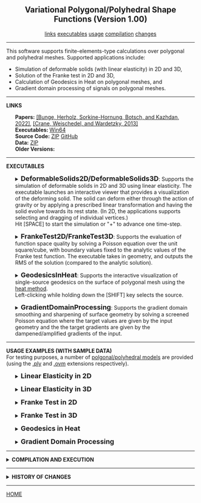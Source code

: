 <center><h2>Variational Polygonal/Polyhedral Shape Functions (Version 1.00)</h2></center>
<center>
<a href="#LINKS">links</a>
<a href="#EXECUTABLES">executables</a>
<a href="#USAGE">usage</a>
<a href="#COMPILATION">compilation</a>
<a href="#CHANGES">changes</a>
<!--
<a href="#SUPPORT">support</a>
-->
</center>
<hr>
This software supports finite-elements-type calculations over polygonal and polyhedral meshes. Supported applications include:
<UL>
<LI>Simulation of deformable solids (with linear elasticity) in 2D and 3D,</LI>
<LI>Solution of the Franke test in 2D and 3D,</LI>
<LI>Calculation of Geodesics in Heat on polygonal meshes, and</LI>
<LI>Gradient domain processing of signals on polygonal meshes.</LI>
</UL>
<hr>
<a name="LINKS"><b>LINKS</b></a><br>
<ul>
<b>Papers:</b>
<a href="http://www.cs.jhu.edu/~misha/MyPapers/SIG22.pdf">[Bunge, Herholz, Sorkine-Hornung, Botsch, and Kazhdan, 2022]</a>,
<a href="https://www.cs.cmu.edu/~kmcrane/Projects/HeatMethod/">[Crane, Weischedel, and Wardetzky, 2013]</a>
<br>
<b>Executables: </b>
<a href="http://www.cs.jhu.edu/~misha/Code/VariationalPolyShapeFunctions/VPSF.x64.zip">Win64</a><br>
<b>Source Code:</b>
<a href="http://www.cs.jhu.edu/~misha/Code/VariationalPolyShapeFunctions/VPSF.Source.zip">ZIP</a> <a href="https://github.com/mkazhdan/VariationalPolyShapeFunctions">GitHub</a><br>
<B>Data:</B>
<A HREF="http://www.cs.jhu.edu/~misha/Code/VariationalPolyShapeFunctions/VPSF.Data.zip">ZIP</A><br>
<b>Older Versions:</b>
</ul>
<hr>
<a name="EXECUTABLES"><b>EXECUTABLES</b></a><br>

<ul>
<dl>
<details>
<summary>
<font size="+1"><b>DeformableSolids2D/DeformableSolids3D</b></font>:
Supports the simulation of deformable solids in 2D and 3D using linear elasticity. The executable launches an interactive viewer that provides a visualization of the deforming solid. The solid can deform either through the action of gravity or by applying a prescribed linear transformation and having the solid evolve towards its rest state. (In 2D, the applications supports selecting and dragging of individual vertices.)<BR>
Hit [SPACE] to start the simulation or "+" to advance one time-step.
</summary>
<dt><b>--in</b> &lt;<i>input polygonal/polyhedral mesh</i>&gt;</dt>
<dd> This string specifies the the name of the mesh.<br>
For 2D simulations, the input polygonal mesh is assumed to be in <a href="http://www.cc.gatech.edu/projects/large_models/ply.html">PLY</a> format, giving the set of vertices with the x-, y-, and z-coordinates of the positions encoded by the properties <i>x</i>, <i>y</i>, and <i>z</i> and the set of polygons encoded by a list of vertex indices.<br>
For 3D simulations, the input polyhedral mesh is assumed to be in <a HREF="https://www.graphics.rwth-aachen.de/software/openvolumemesh/">OVM</a> format.
</dd>

<dt>[<b>--xForm</b> &lt;<i>linear transform</i>&gt;]</dt>
<dd> This 2x2 (resp. 3x3) set of floating point values describes the entries of the linear transformation initially applied to the solid.<BR>
The default values spcify the identity transformation.
</dd>

</dd><dt>[<b>--lock</B>]</dt>
<dd> If enabled, this flag specifies that the values on the <i>y</i>-axis (resp. <i>yz</i>-plane) should be locked during the course of the animation.
</dd>

<dt>[<b>--gravity</b> &lt;<i>gravitational force</i>&gt;]</dt>
<dd> This floating point value describes the force of gravity acting on the solid. (Note that without the <b>--lock</b> parameter, using a non-zero value for gravity will have the solid fall off the screen.)<BR>
The default value for this parameter is -500,000,000.
</dd>

</dd><dt>[<b>--mg</B>]</dt>
<dd> If enabled, this flag specifies that a multigrid solver should be used (instead of the default sparse Cholesky solver).
</dd>

<dt>[<b>--vCycles</b> &lt;<i>number of v-cycles per animation step</i>&gt;]</dt>
<dd> If a multigrid solver is used, ths integer value specifies the number of v-cycles to be performed at each step of the animation.<BR>
The default value for this parameter is 1.
</dd>

<dt>[<b>--gsIters</b> &lt;<i>number of Gauss-Seidel iterations per level</i>&gt;]</dt>
<dd> If a multigrid solver is used, ths integer value specifies the number of Gauss-Seidel iterations to be done within each level of the v-cycle.<BR>
The default value for this parameter is 5.
</dd>

</details>
</dl>
</ul>



<ul>
<dl>
<details>
<summary>
<font size="+1"><b>FrankeTest2D/FrankeTest3D</b></font>:
Supports the evaluation of function space quality by solving a Poisson equation over the unit square/cube, with boundary values fixed to the analytic values of the Franke test function. The executable takes in geometry, and outputs the RMS of the solution (compared to the analytic solution).
</summary>
<dt><b>--in</b> &lt;<i>input polygonal/polyhedral mesh</i>&gt;</dt>
<dd> This string specifies the the name of the mesh.<br>
For 2D simulations, the input polygonal mesh is assumed to be in <a href="http://www.cc.gatech.edu/projects/large_models/ply.html">PLY</a> format, giving the set of vertices with the x-, y-, and z-coordinates of the positions encoded by the properties <i>x</i>, <i>y</i>, and <i>z</i> and the set of polygons encoded by a list of vertex indices.<br>
For 3D simulations, the input polyhedral mesh is assumed to be in <a HREF="https://www.graphics.rwth-aachen.de/software/openvolumemesh/">OVM</a> format.
</dd>

</dd><dt>[<b>--mg</B>]</dt>
<dd> If enabled, this flag specifies that a multigrid solver should be used (instead of the default sparse Cholesky solver).
</dd>

<dt>[<b>--vCycles</b> &lt;<i>number of v-cycles per animation step</i>&gt;]</dt>
<dd> If a multigrid solver is used, ths integer value specifies the number of v-cycles to be performed at each step of the animation.<BR>
The default value for this parameter is 3.
</dd>

<dt>[<b>--gsIters</b> &lt;<i>number of Gauss-Seidel iterations per level</i>&gt;]</dt>
<dd> If a multigrid solver is used, ths integer value specifies the number of Gauss-Seidel iterations to be done within each level of the v-cycle.<BR>
The default value for this parameter is 5.
</dd>

</details>
</dl>
</ul>



<ul>
<dl>
<details>
<summary>
<font size="+1"><b>GeodesicsInHeat</b></font>:
Supports the interactive visualization of single-source geodesics on the surface of polygonal mesh using the <A HREF="https://www.cs.cmu.edu/~kmcrane/Projects/HeatMethod/">heat method</A>.<BR>
Left-clicking while holding down the [SHIFT] key selects the source.
</summary>
<dt><b>--in</b> &lt;<i>input polygonal mesh</i>&gt;</dt>
<dd> This string specifies the the name of the mesh.<br>
The input polygonal mesh is assumed to be in <a href="http://www.cc.gatech.edu/projects/large_models/ply.html">PLY</a> format, giving the set of vertices with the x-, y-, and z-coordinates of the positions encoded by the properties <i>x</i>, <i>y</i>, and <i>z</i> and the set of polygons encoded by a list of vertex indices.
</dd>

<dt>[<b>--time</b> &lt;<i>diffusion time</i>&gt;]</dt>
<dd> This floating point values specifies the time for diffusing the source delta function .<BR>
The default value for this parameter is 1e-3.
</dd>

</dd><dt>[<b>--mg</B>]</dt>
<dd> If enabled, this flag specifies that a multigrid solver should be used (instead of the default sparse Cholesky solver).
</dd>

<dt>[<b>--vCycles</b> &lt;<i>number of v-cycles per animation step</i>&gt;]</dt>
<dd> If a multigrid solver is used, ths integer value specifies the number of v-cycles to be performed at each step of the animation.<BR>
The default value for this parameter is 1.
</dd>

<dt>[<b>--gsIters</b> &lt;<i>number of Gauss-Seidel iterations per level</i>&gt;]</dt>
<dd> If a multigrid solver is used, ths integer value specifies the number of Gauss-Seidel iterations to be done within each level of the v-cycle.<BR>
The default value for this parameter is 5.
</dd>

</details>
</dl>
</ul>



<ul>
<dl>
<details>
<summary>
<font size="+1"><b>GradientDomainProcessing</b></font>:
Supports the gradient domain smoothing and sharpening of surface geometry by solving a screened Poisson equation where the target values are given by the input geometry and the the target gradients are given by the dampened/amplified gradients of the input.
</summary>

<dt><b>--in</b> &lt;<i>input polygonal mesh</i>&gt;</dt>
<dd> This string specifies the the name of the input polygonal mesh.<br>
The polygonal mesh is assumed to be in <a href="http://www.cc.gatech.edu/projects/large_models/ply.html">PLY</a> format, giving the set of vertices with the x-, y-, and z-coordinates of the positions encoded by the properties <i>x</i>, <i>y</i>, and <i>z</i> and the set of polygons encoded by a list of vertex indices.
</dd>

<dt><b>[--out</b> &lt;<i>output polygonal mesh</i>&gt;]</dt>
<dd> This string specifies the the name of the output (processed) polygonal mesh.<br>
The polygonal mesh is assumed to be in <a href="http://www.cc.gatech.edu/projects/large_models/ply.html">PLY</a> format, giving the set of vertices with the x-, y-, and z-coordinates of the positions encoded by the properties <i>x</i>, <i>y</i>, and <i>z</i> and the set of polygons encoded by a list of vertex indices.
</dd>

</dd><dt>[<b>--gWeight</B> &lt;<i>gradient interpolation weight</i>&gt;]</dt>
<dd> This floating point value specifies the weight that should be given to gradient interpolation.<BR>
The default value for this parameter is 1e-5.
</dd>

</dd><dt>[<b>--gScale</B> &lt;<i>gradient dampening/amplification factor</i>&gt;]</dt>
<dd> This floating point value specifies the scale that is to be appled to the gradients.<BR>
The default value for this parameter is 1, specifying unmodified output.
</dd>

</dd><dt>[<b>--mg</B>]</dt>
<dd> If enabled, this flag specifies that a multigrid solver should be used (instead of the default sparse Cholesky solver).
</dd>

<dt>[<b>--vCycles</b> &lt;<i>number of v-cycles per animation step</i>&gt;]</dt>
<dd> If a multigrid solver is used, ths integer value specifies the number of v-cycles to be performed at each step of the animation.<BR>
The default value for this parameter is 3.
</dd>

<dt>[<b>--gsIters</b> &lt;<i>number of Gauss-Seidel iterations per level</i>&gt;]</dt>
<dd> If a multigrid solver is used, ths integer value specifies the number of Gauss-Seidel iterations to be done within each level of the v-cycle.<BR>
The default value for this parameter is 5.
</dd>

</dd><dt>[<b>--color</B>]</dt>
<dd> If enabled and the mesh contains per-vertex color information, this flag specifies that the color at the vertices, not the position, should be processed.
</dd>

</details>
</dl>
</ul>


<hr>
<a name="USAGE"><b>USAGE EXAMPLES (WITH SAMPLE DATA)</b></a><br>
For testing purposes, a number of <A HREF="http://www.cs.jhu.edu/~misha/Code/VariationalPolyShapeFunctions/VPSF.Data.zip">polgonal/polyhedral models</A> are provided (using the <U>.ply</U> and <U>.ovm</U> extensions respectively).

<ul>

<dl>
<details>
<summary>
<font size="+1"><b>Linear Elasticity in 2D</b></font>
</summary>
To run this executable you must specify the input polygonal mesh. For example, to see the deformation of the unit square, tessellated by a Voronoi diagram, deforming under the action of gravity, with the vertices on the left side locked, and using a direct solver to advance time-steps, execute:
<blockquote><code>% Bin/*/DeformableSolids2D --in ../VPSF.Data/square.voronoi.3.ply --lock</code></blockquote>
To see the deformation of the unit square, tessellated using concave polygons, evolving to its rest state after an initial anisotropic scaling is applied, using a hierarchical solver to advance time-steps, execute:
<blockquote><code>% Bin/*/DeformableSolids2D --in ../VPSF.Data/square.concave.3.ply --gravity 0 --xForm 2 0  0 0.5 --mg</code></blockquote>
You can toggle the animtation by hitting [SPACE] and you can step through the animation by hitting "+".<BR>
You can also interact with the animation by left-clicking to drag a vertex.
</details>
</dl>

<dl>
<details>
<summary>
<font size="+1"><b>Linear Elasticity in 3D</b></font>
</summary>
To run this executable you must specify the input polyhedral mesh. For example, to see the deformation of a unit cube, tessellated by a Voronoi diagram, deforming under the action of gravity, with the vertices on the left side locked, and using a direct solver to advance time-steps, execute:
<blockquote><code>% Bin/*/DeformableSolids3D --in ../VPSF.Data/cube.voronoi.3.ovm --lock</code></blockquote>
To see the deformation of the unit cube, tessellated using truncated cells, evolving to its rest state after an initial anisotropic scaling is applied, using a hierarchical solver to advance time-steps, execute:
<blockquote><code>% Bin/*/DeformableSolids3D --in ../VPSF.Data/cube.truncated.3.ovm --gravity 0 --xForm 2 0 0  0 1 0  0 0 0.5 --mg</code></blockquote>
You can toggle the animtation by hitting [SPACE] and you can step through the animation by hitting "+".<BR>
You can pan by by dragging with the left mouse button while holding down the [CTRL] key.<BR>
You can rotate by dragging with the left mouse button.<BR>
You can also rotate by using the "q", "w" , "a", "z", "s", and "x" keys.
</details>
</dl>

<dl>
<details>
<summary>
<font size="+1"><b>Franke Test in 2D</b></font>
</summary>
To run this executable you must specify the input polygonal mesh. For example, to run  the test on the unit square tessellated by a Voronoi diagram and using a direct solver, execute:
<blockquote><code>% Bin/*/FrankeTest2D --in ../VPSF.Data/square.voronoi.3.ply </code></blockquote>
To run the test on the unit square tessellated using concave polygons and using a hierarchical solver, execute:
<blockquote><code>% Bin/*/FrankeTest2D --in ../VPSF.Data/square.concave.3.ply --mg</code></blockquote>
</details>
</dl>

<dl>
<details>
<summary>
<font size="+1"><b>Franke Test in 3D</b></font>
</summary>
To run this executable you must specify the input polyhedral mesh. For example, to run  the test on the unit cube, tessellated by a Voronoi diagram, and using a direct solver, execute:
<blockquote><code>% Bin/*/FrankeTest3D --in ../VPSF.Data/cube.voronoi.3.ovm </code></blockquote>
To run the test on the unit cube, tessellated using truncated cells, and using a hierarchical solver, execute:
<blockquote><code>% Bin/*/FrankeTest3D --in ../VPSF.Data/cube.truncated.3.ovm --mg</code></blockquote>
</details>
</dl>


<dl>
<details>
<summary>
<font size="+1"><b>Geodesics in Heat</b></font>
</summary>
To run this executable you must specify the input polygonal mesh. For example, to visualize single-source geodesics on the model of the Armadillo Man, using a direct solver, execute:
<blockquote><code>% Bin/*/GeodesicsInHeat --in ../VPSF.Data/armadillo.ply</code></blockquote>
To visualize single-source geodesics on the model of the Fanblade, using a hierarchical solver, execute:
<blockquote><code>% Bin/*/GeodesicsInHeat --in ../VPSF.Data/fanblade.ply --mg</code></blockquote>
You can specify the geodesic source by left-clicking while holding down the [SHIFT] key.<BR>
You can pan by by dragging with the left mouse button while holding down the [CTRL] key.<BR>
You can rotate by dragging with the left mouse button.<BR>
You can also rotate by using the "q", "w" , "a", "z", "s", and "x" keys.
</details>
</dl>

<dl>
<details>
<summary>
<font size="+1"><b>Gradient Domain Processing</b></font>
</summary>
To run this executable you must specify the input and output polygonal meshes as well as the gradient interpolation weight and the gradient dampening/amplification scale. For example, to smooth the Bunny model using a direct solver, execute:
<blockquote><code>% Bin/*/GradientDomainProcessing --in ../VPSF.Data/bunny.ply --gScale 0 --out bunny.smooth.ply</code></blockquote>
For more aggressive smoothing, you can increase the gradient interpolation weight:
<blockquote><code>% Bin/*/GradientDomainProcessing --in ../VPSF.Data/bunny.ply --gScale 0 --out bunny.smooth.ply --gWeight 1e-3</code></blockquote>
To sharpen the Armadillo Man model using a hierarchical solver, execute:
<blockquote><code>% Bin/*/GradientDomainProcessing --in ../VPSF.Data/armadillo.ply --gScale 2 --out armadillo.sharp.ply --mg</code></blockquote>
</details>
</dl>


</ul>

<hr>
<details>
<summary>
<a name="COMPILATION"><b>COMPILATION AND EXECUTION</b></a><br>
</summary>
<UL>
<LI>The Windows executables require both the <B>glew</B> and <B>glut</B> dynamically linked libraries to run. These can be found <A HREF="http://www.cs.jhu.edu/~misha/Code/VariationalPolyShapeFunctions/VPSF.DLLs.zip">here</A> and should be included either in the directory with the executables, or in the directory from which the executables are run.</LI>
<LI>Compiling under Windows requires both the <B>glew</B> and <B>glut</B> libraries. These can be found <A HREF="http://www.cs.jhu.edu/~misha/Code/VariationalPolyShapeFunctions/VPSF.LIBs.zip">here</A> and should be placed in the output directory for linkage.</LI></LI>
</UL>
</details>

<hr>
<details>
<summary>
<a name="CHANGES"><b>HISTORY OF CHANGES</b></a><br>
</summary>
<!--
<a href="http://www.cs.jhu.edu/~misha/Code/TextureSignalProcessing/Version2.00/">Version 2</a>:
<ul><li> Added support for reaction-diffusion based on the Gray-Scott model.</li></ul>
<a href="http://www.cs.jhu.edu/~misha/Code/TextureSignalProcessing/Version3.00/">Version 3</a>:
<ul><li> Added support for texture stitching.</li></ul>
-->
</details>


<!--
<hr>
<a name="SUPPORT"><b>SUPPORT</b></a><br>
-->

<hr>
<a href="http://www.cs.jhu.edu/~misha">HOME</a>
